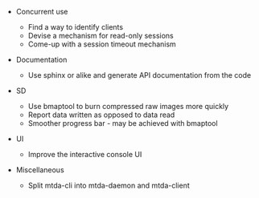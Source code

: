  * Concurrent use
   * Find a way to identify clients
   * Devise a mechanism for read-only sessions
   * Come-up with a session timeout mechanism

 * Documentation
   * Use sphinx or alike and generate API documentation from the code

 * SD
   * Use bmaptool to burn compressed raw images more quickly
   * Report data written as opposed to data read
   * Smoother progress bar - may be achieved with bmaptool

 * UI
   * Improve the interactive console UI

 * Miscellaneous
   * Split mtda-cli into mtda-daemon and mtda-client

